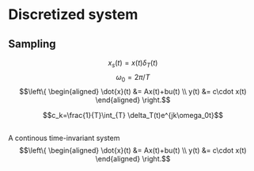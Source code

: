 # Discretized system
## Sampling
$$x_s(t)=x(t)\delta_T(t)$$
$$\omega_0 = 2\pi/T$$
$$\left\{ \begin{aligned} 
\dot{x}(t) &= Ax(t)+bu(t)
\\ 
y(t) &= c\cdot x(t)
\end{aligned} \right.$$

$$c_k=\frac{1}{T}\int_{T} \delta_T(t)e^{jk\omega_0t}$$

## 
A continous time-invariant system
$$\left\{ \begin{aligned} 
\dot{x}(t) &= Ax(t)+bu(t)
\\ 
y(t) &= c\cdot x(t)
\end{aligned} \right.$$
